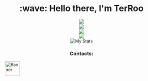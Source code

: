 
<h1 align="center" id="macropower-title">:wave: Hello there, I'm TerRoo</h1>
<div align="center">
    <img src="https://skillicons.dev/icons?i=java,py,cs,&theme=dark" /><br>
    <img src="https://skillicons.dev/icons?i=html,css,javascript,&theme=dark" /><br>
    <img src="https://skillicons.dev/icons?i=vscode,idea,pycharm,rider&theme=dark" /><br>
    <img src="https://skillicons.dev/icons?i=mysql&theme=dark" /><br>
</div>
<div align="center" id="macropower-title"> 
  <img src="https://github-readme-stats.vercel.app/api?username=TerRoq&show_icons=true&include_all_commits=true&show_icons=true&title_color=eebbae&icon_color=eebbae&text_color=16bb9a&bg_color=330e3b" alt="My Stats" />
  </div>
  <p align="center">
    <h3 align="center" id="macropower-title">Contacts:</h3>
  <a href="https://t.me/Shicheebykay"><img src="https://upload.wikimedia.org/wikipedia/commons/thumb/8/82/Telegram_logo.svg/1200px-Telegram_logo.svg.png" alt="Banner" weihgt="48" height="48"></a>
</p>
